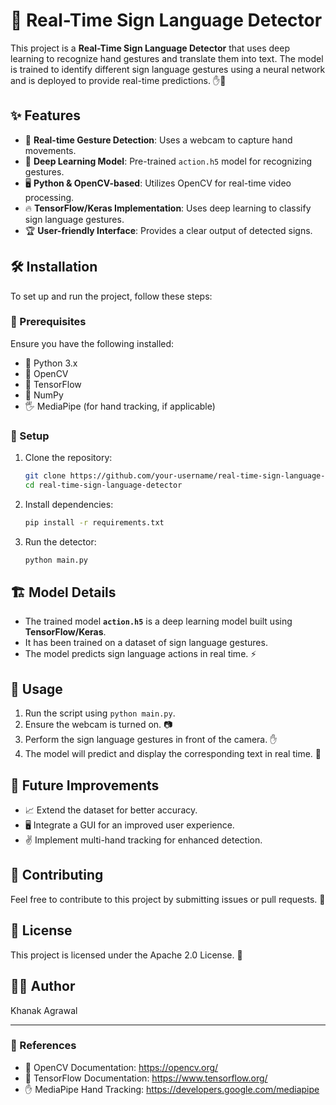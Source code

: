 # 🚀 Real-Time Sign Language Detector

This project is a **Real-Time Sign Language Detector** that uses deep learning to recognize hand gestures and translate them into text. The model is trained to identify different sign language gestures using a neural network and is deployed to provide real-time predictions. ✋🤖

## ✨ Features
- 🎥 **Real-time Gesture Detection**: Uses a webcam to capture hand movements.
- 🧠 **Deep Learning Model**: Pre-trained `action.h5` model for recognizing gestures.
- 🖥️ **Python & OpenCV-based**: Utilizes OpenCV for real-time video processing.
- 🔥 **TensorFlow/Keras Implementation**: Uses deep learning to classify sign language gestures.
- 🏆 **User-friendly Interface**: Provides a clear output of detected signs.

## 🛠️ Installation
To set up and run the project, follow these steps:

### 📌 Prerequisites
Ensure you have the following installed:
- 🐍 Python 3.x
- 📸 OpenCV
- 🤖 TensorFlow
- 🔢 NumPy
- 🖐️ MediaPipe (for hand tracking, if applicable)

### 🚀 Setup
1. Clone the repository:
   ```bash
   git clone https://github.com/your-username/real-time-sign-language-detector.git
   cd real-time-sign-language-detector
   ```
2. Install dependencies:
   ```bash
   pip install -r requirements.txt
   ```
3. Run the detector:
   ```bash
   python main.py
   ```

## 🏗️ Model Details
- The trained model **`action.h5`** is a deep learning model built using **TensorFlow/Keras**.
- It has been trained on a dataset of sign language gestures.
- The model predicts sign language actions in real time. ⚡

## 🎯 Usage
1. Run the script using `python main.py`.
2. Ensure the webcam is turned on. 📷
3. Perform the sign language gestures in front of the camera. ✋
4. The model will predict and display the corresponding text in real time. 🔡

## 🚀 Future Improvements
- 📈 Extend the dataset for better accuracy.
- 🖥️ Integrate a GUI for an improved user experience.
- ✌️ Implement multi-hand tracking for enhanced detection.

## 🤝 Contributing
Feel free to contribute to this project by submitting issues or pull requests. 🚀

## 📜 License
This project is licensed under the Apache 2.0 License. 📄

## 👨‍💻 Author
Khanak Agrawal

---
### 🔗 References
- 📘 OpenCV Documentation: https://opencv.org/
- 📖 TensorFlow Documentation: https://www.tensorflow.org/
- ✋ MediaPipe Hand Tracking: https://developers.google.com/mediapipe


